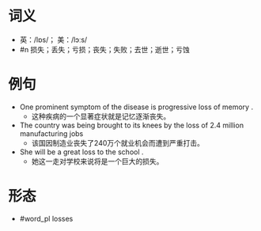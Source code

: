# 词义
- 英：/lɒs/； 美：/lɔːs/
- #n 损失；丢失；亏损；丧失；失败；去世；逝世；亏蚀
# 例句
- One prominent symptom of the disease is progressive loss of memory .
	- 这种疾病的一个显著症状就是记忆逐渐丧失。
- The country was being brought to its knees by the loss of 2.4 million manufacturing jobs
	- 该国因制造业丧失了240万个就业机会而遭到严重打击。
- She will be a great loss to the school .
	- 她这一走对学校来说将是一个巨大的损失。
# 形态
- #word_pl losses
